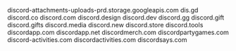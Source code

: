 discord-attachments-uploads-prd.storage.googleapis.com 
dis.gd 
discord.co 
discord.com 
discord.design 
discord.dev 
discord.gg 
discord.gift 
discord.gifts 
discord.media
discord.new
discord.store
discord.tools
discordapp.com
discordapp.net
discordmerch.com
discordpartygames.com
discord-activities.com
discordactivities.com 
discordsays.com
